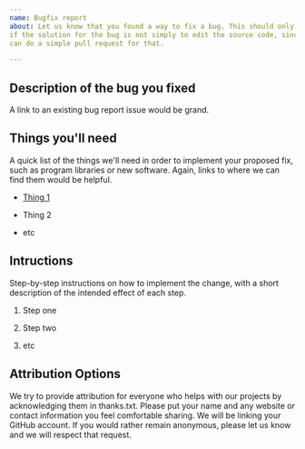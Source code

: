 ```yaml
---
name: Bugfix report
about: Let us know that you found a way to fix a bug. This should only be used
if the solution for the bug is not simply to edit the source code, since you
can do a simple pull request for that.

---
```


## Description of the bug you fixed

A link to an existing bug report issue would be grand.

## Things you'll need

A quick list of the things we'll need in order to implement your proposed fix,
such as program libraries or new software. Again, links to where we can find
them would be helpful.

* [Thing 1](example.com)

* Thing 2

* etc

## Intructions

Step-by-step instructions on how to implement the change, with a short
description of the intended effect of each step.

1. Step one

2. Step two

3. etc

## Attribution Options

We try to provide attribution for everyone who helps with our projects
by acknowledging them in thanks.txt.
Please put your name and any website or contact information you feel
comfortable sharing.  We will be linking your GitHub account.  If you
would rather remain anonymous, please let us know and we will respect
that request.

